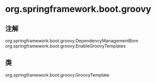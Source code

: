 # org.springframework.boot.groovy

## 注解

org.springframework.boot.groovy.DependencyManagementBom
org.springframework.boot.groovy.EnableGroovyTemplates

## 类

org.springframework.boot.groovy.GroovyTemplate




